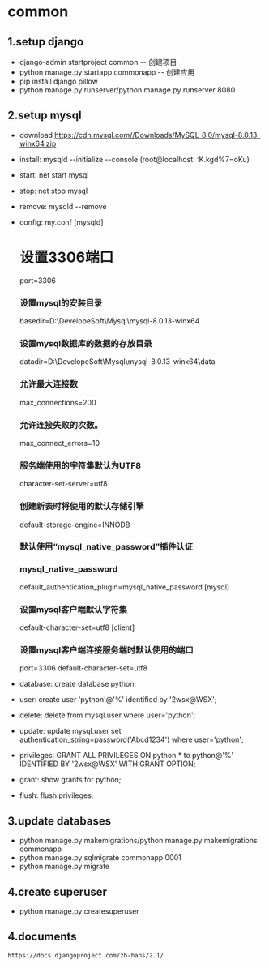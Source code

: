 # common
## 1.setup django
- django-admin startproject common -- 创建项目
- python manage.py startapp commonapp -- 创建应用
- pip install django pillow
- python manage.py runserver/python manage.py runserver 8080

## 2.setup mysql
- download https://cdn.mysql.com//Downloads/MySQL-8.0/mysql-8.0.13-winx64.zip
- install: mysqld --initialize --console (root@localhost: :K.kgd%7=oKu)
- start: net start mysql
- stop: net stop mysql
- remove: mysqld --remove
- config: my.conf
    [mysqld]
    # 设置3306端口
    port=3306
    ### 设置mysql的安装目录
    basedir=D:\DevelopeSoft\Mysql\mysql-8.0.13-winx64
    ### 设置mysql数据库的数据的存放目录
    datadir=D:\DevelopeSoft\Mysql\mysql-8.0.13-winx64\data
    ### 允许最大连接数
    max_connections=200
    ### 允许连接失败的次数。
    max_connect_errors=10
    ### 服务端使用的字符集默认为UTF8
    character-set-server=utf8
    ### 创建新表时将使用的默认存储引擎
    default-storage-engine=INNODB
    ### 默认使用“mysql_native_password”插件认证
    ### mysql_native_password
    default_authentication_plugin=mysql_native_password
    [mysql]
    ### 设置mysql客户端默认字符集
    default-character-set=utf8
    [client]
    ### 设置mysql客户端连接服务端时默认使用的端口
    port=3306
    default-character-set=utf8
 
 - database: create database python;
 - user: create user 'python'@'%' identified by '2wsx@WSX';
 - delete: delete from mysql.user where user='python';
 - update: update mysql.user set authentication_string=password('Abcd1234') where user='python';
 - privileges: GRANT ALL PRIVILEGES ON python.* to python@'%' IDENTIFIED BY '2wsx@WSX' WITH GRANT OPTION;
 - grant: show grants for python;
 - flush: flush privileges; 
## 3.update databases
- python manage.py makemigrations/python manage.py makemigrations commonapp
- python manage.py sqlmigrate commonapp 0001
- python manage.py migrate
## 4.create superuser
- python manage.py createsuperuser
## 4.documents
    https://docs.djangoproject.com/zh-hans/2.1/
    